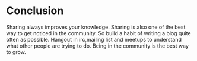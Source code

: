 # Conclusion
Sharing always improves your knowledge. Sharing is also one of the best way to get noticed in the community. So build a habit of writing a blog quite often as possible. Hangout in irc,mailing list and meetups to understand what other people are trying to do. Being in the community is the best way to grow.